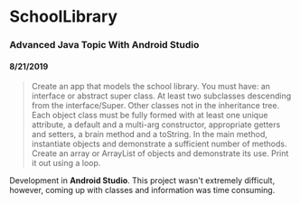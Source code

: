 # SchoolLibrary

### Advanced Java Topic With Android Studio

#### 8/21/2019

>Create an app that models the school library. You must have: an interface or abstract super class. At least two subclasses descending from the interface/Super. Other classes not in the inheritance tree. Each object class must be fully formed with at least one unique attribute, a default and a multi-arg constructor, appropriate getters and setters, a brain method and a toString.
> In the main method, instantiate objects and demonstrate a sufficient number of methods. Create an array or ArrayList of objects and demonstrate its use. Print it out using a loop.

Development in **Android Studio**. This project wasn't extremely difficult, however, coming up with classes and information was time consuming.


